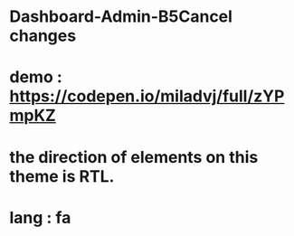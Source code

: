 # Dashboard-Admin-B5Cancel changes
# demo : https://codepen.io/miladvj/full/zYPmpKZ
# the direction of elements on this theme is RTL.
# lang : fa 
